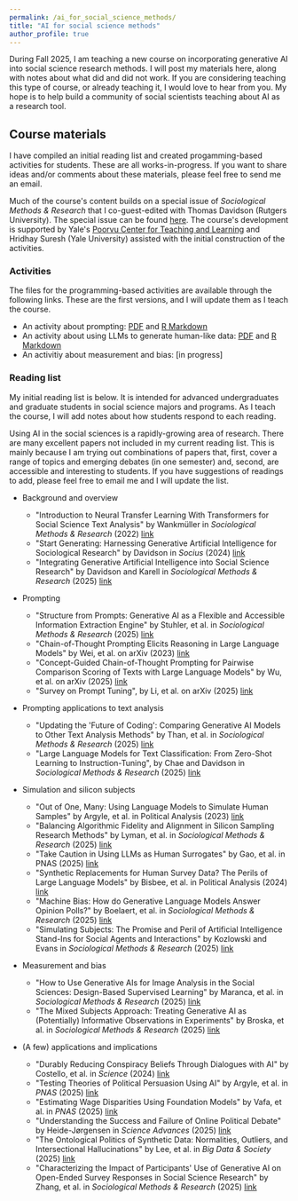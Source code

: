 ```yaml
---
permalink: /ai_for_social_science_methods/
title: "AI for social science methods"
author_profile: true
---
```



During Fall 2025, I am teaching a new course on incorporating generative AI into social science research methods. I will post my materials here, along with notes about what did and did not work. If you are considering teaching this type of course, or already teaching it, I would love to hear from you. My hope is to help build a community of social scientists teaching about AI as a research tool. 

## Course materials

I have compiled an initial reading list and created progamming-based activities for students. These are all works-in-progress. If you want to share ideas and/or comments about these materials, please feel free to send me an email. 

Much of the course's content builds on a special issue of *Sociological Methods & Research* that I co-guest-edited with Thomas Davidson (Rutgers University). The special issue can be found [here](https://journals.sagepub.com/toc/smra/54/3). The course's development is supported by Yale's [Poorvu Center for Teaching and Learning](https://poorvucenter.yale.edu/) and Hridhay Suresh (Yale University) assisted with the initial construction of the activities.

### Activities

The files for the programming-based activities are available through the following links. These are the first versions, and I will update them as I teach the course.

- An activity about prompting: [PDF](https://www.dropbox.com/scl/fi/cjusnjy4971rcr7gio379/activity_1_prompting_v1.pdf?rlkey=azilx8kchd4fsqjtw12buaav0&st=n8owjx27&dl=0) and [R Markdown](https://www.dropbox.com/scl/fi/ann9zxnwcepv7ib15nz59/activity_1_prompting_v1.Rmd?rlkey=18hxmmciyfh5qg076scme2i3m&st=4pnow5ht&dl=0)
- An activity about using LLMs to generate human-like data: [PDF](https://www.dropbox.com/scl/fi/qmsu9sqk775gita7bcli6/activity_2_siliconsubjects_v1.pdf?rlkey=towslzwnj8pghu0lioejnlvrv&st=7b0cfk96&dl=0) and [R Markdown](https://www.dropbox.com/scl/fi/lym1qpxj0qso5h6zo8z3n/activity_2_siliconsubjects_v1.Rmd?rlkey=psuwibn3s8kao7b5x50pm3w1j&st=vspaut3y&dl=0)
- An activitiy about measurement and bias: [in progress]

### Reading list

My initial reading list is below. It is intended for advanced undergraduates and graduate students in social science majors and programs. As I teach the course, I will add notes about how students respond to each reading. 

Using AI in the social sciences is a rapidly-growing area of research. There are many excellent papers not included in my current reading list. This is mainly because I am trying out combinations of papers that, first, cover a range of topics and emerging debates (in one semester) and, second, are accessible and interesting to students. If you have suggestions of readings to add, please feel free to email me and I will update the list.

- Background and overview

  - "Introduction to Neural Transfer Learning With Transformers for Social Science Text Analysis" by Wankmüller in *Sociological Methods & Research* (2022) [link](https://journals.sagepub.com/doi/abs/10.1177/00491241221134527)
  - "Start Generating: Harnessing Generative Artificial Intelligence for Sociological Research" by Davidson in *Socius* (2024) [link](https://journals.sagepub.com/doi/full/10.1177/23780231241259651)
  - "Integrating Generative Artificial Intelligence into Social Science Research" by Davidson and Karell in *Sociological Methods & Research* (2025) [link](https://journals.sagepub.com/doi/abs/10.1177/00491241251339184)
  
- Prompting

  - "Structure from Prompts: Generative AI as a Flexible and Accessible Information Extraction Engine" by Stuhler, et al. in *Sociological Methods & Research* (2025) [link](https://journals.sagepub.com/doi/abs/10.1177/00491241251336794)
  - "Chain-of-Thought Prompting Elicits Reasoning in Large Language Models" by Wei, et al. on arXiv (2023) [link](https://arxiv.org/abs/2201.11903)
  - "Concept-Guided Chain-of-Thought Prompting for Pairwise Comparison Scoring of Texts with Large Language Models" by Wu, et al. on arXiv (2025) [link](https://arxiv.org/abs/2310.12049)
  - "Survey on Prompt Tuning", by Li, et al. on arXiv (2025) [link](https://arxiv.org/abs/2507.06085)

- Prompting applications to text analysis

  - "Updating the 'Future of Coding': Comparing Generative AI Models to Other Text Analysis Methods" by Than, et al. in *Sociological Methods & Research* (2025) [link](https://journals.sagepub.com/doi/full/10.1177/00491241251339188)
  - "Large Language Models for Text Classification: From Zero-Shot Learning to Instruction-Tuning", by Chae and Davidson in *Sociological Methods & Research* (2025) [link](https://journals.sagepub.com/doi/10.1177/00491241251325243)

- Simulation and silicon subjects

  - "Out of One, Many: Using Language Models to Simulate Human Samples" by Argyle, et al. in Political Analysis (2023) [link](https://www.cambridge.org/core/journals/political-analysis/article/out-of-one-many-using-language-models-to-simulate-human-samples/035D7C8A55B237942FB6DBAD7CAA4E49)
  - "Balancing Algorithmic Fidelity and Alignment in Silicon Sampling Research Methods" by Lyman, et al. in *Sociological Methods & Research* (2025) [link](https://journals.sagepub.com/doi/abs/10.1177/00491241251342008)
  - "Take Caution in Using LLMs as Human Surrogates" by Gao, et al. in PNAS (2025) [link](https://www.pnas.org/doi/10.1073/pnas.2501660122)
  - "Synthetic Replacements for Human Survey Data? The Perils of Large Language Models" by Bisbee, et al. in Political Analysis (2024) [link](https://www.cambridge.org/core/journals/political-analysis/article/synthetic-replacements-for-human-survey-data-the-perils-of-large-language-models/B92267DC26195C7F36E63EA04A47D2FE)
  - "Machine Bias: How do Generative Language Models Answer Opinion Polls?" by Boelaert, et al. in *Sociological Methods & Research* (2025) [link](https://journals.sagepub.com/doi/abs/10.1177/00491241251330582)
  - "Simulating Subjects: The Promise and Peril of Artificial Intelligence Stand-Ins for Social Agents and Interactions" by Kozlowski and Evans in *Sociological Methods & Research* (2025) [link](https://journals.sagepub.com/doi/abs/10.1177/00491241251337316)

- Measurement and bias

  - "How to Use Generative AIs for Image Analysis in the Social Sciences: Design-Based Supervised Learning" by Maranca, et al. in *Sociological Methods & Research* (2025) [link](https://journals.sagepub.com/doi/abs/10.1177/00491241251333372)
  - "The Mixed Subjects Approach: Treating Generative AI as (Potentially) Informative Observations in Experiments" by Broska, et al. in *Sociological Methods & Research* (2025) [link](https://journals.sagepub.com/doi/abs/10.1177/00491241251326865)

- (A few) applications and implications

  - "Durably Reducing Conspiracy Beliefs Through Dialogues with AI" by Costello, et al. in *Science* (2024) [link](https://www.science.org/doi/10.1126/science.adq1814)
  - "Testing Theories of Political Persuasion Using AI" by Argyle, et al. in *PNAS* (2025) [link](https://www.pnas.org/doi/10.1073/pnas.2412815122)
  - "Estimating Wage Disparities Using Foundation Models" by Vafa, et al. in *PNAS* (2025) [link](https://www.pnas.org/doi/10.1073/pnas.2427298122)
  - "Understanding the Success and Failure of Online Political Debate" by Heide-Jørgensen in *Science Advances* (2025) [link](https://www.science.org/doi/10.1126/sciadv.adv7864)
  - "The Ontological Politics of Synthetic Data: Normalities, Outliers, and Intersectional Hallucinations" by Lee, et al. in *Big Data & Society* (2025) [link](https://journals.sagepub.com/doi/10.1177/20539517251318289)
  - "Characterizing the Impact of Participants' Use of Generative AI on Open-Ended Survey Responses in Social Science Research" by Zhang, et al. in *Sociological Methods & Research* (2025) [link](https://journals.sagepub.com/doi/abs/10.1177/00491241251327130)
